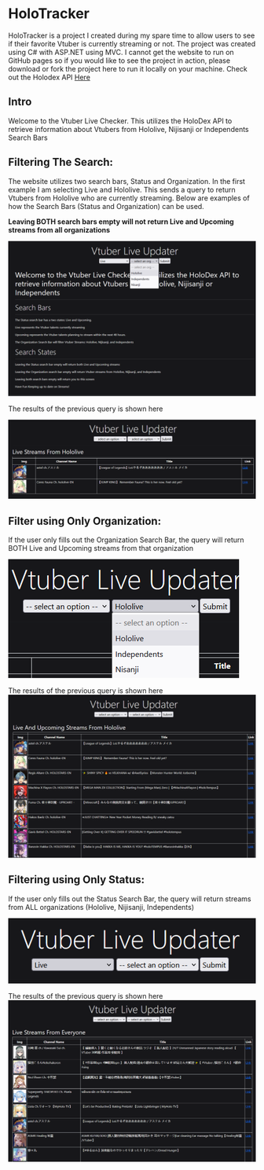 # HoloTracker

HoloTracker is a project I created during my spare time to allow users to see if their favorite Vtuber is currently streaming or not. The project was created using C# with ASP.NET using MVC. I cannot get the website to run on GitHub pages so if you would like to see the project in action, please download or fork the project here to run it locally on your machine.
Check out the Holodex API [Here](https://docs.holodex.net/)

Intro
---
Welcome to the Vtuber Live Checker. This utilizes the HoloDex API to retrieve information about Vtubers from Hololive, Nijisanji or Independents
Search Bars


Filtering The Search:
---
The website utilizes two search bars, Status and Organization. In the first example I am selecting Live and Hololive. This sends a query to return Vtubers from Hololive who are currently streaming. Below are examples of how the Search Bars (Status and Organization) can be used.

**Leaving BOTH search bars empty will not return Live and Upcoming streams from all organizations**


![Filtering Live streams from Hololive](HoloTracker/images/demo-filter-1.png)

The results of the previous query is shown here

![Results from the first query](HoloTracker/images/demo-filter-2.png)

Filter using Only Organization:
---
If the user only fills out the Organization Search Bar, the query will return BOTH Live and Upcoming streams from that organization

![Filtering only Hololive streams](HoloTracker/images/demo-filter-3.png)

The results of the previous query is shown here
![Results from the second query](HoloTracker/images/demo-filter-4.png)

Filtering using Only Status:
---
If the user only fills out the Status Search Bar, the query will return streams from ALL organizations (Hololive, Nijisanji, Independents)

![Filteirng only Status](HoloTracker/images/demo-filter-5.png)

The results of the previous query is shown here
![Results from the third query](HoloTracker/images/demo-filter-6.png)
